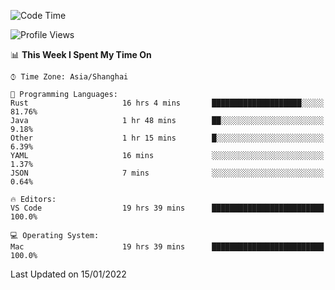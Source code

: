 <!--START_SECTION:waka-->
![Code Time](http://img.shields.io/badge/Code%20Time-917%20hrs%2018%20mins-blue)

![Profile Views](http://img.shields.io/badge/Profile%20Views-4-blue)

📊 **This Week I Spent My Time On** 

```text
⌚︎ Time Zone: Asia/Shanghai

💬 Programming Languages: 
Rust                     16 hrs 4 mins       ████████████████████░░░░░   81.76% 
Java                     1 hr 48 mins        ██░░░░░░░░░░░░░░░░░░░░░░░   9.18% 
Other                    1 hr 15 mins        █░░░░░░░░░░░░░░░░░░░░░░░░   6.39% 
YAML                     16 mins             ░░░░░░░░░░░░░░░░░░░░░░░░░   1.37% 
JSON                     7 mins              ░░░░░░░░░░░░░░░░░░░░░░░░░   0.64%

🔥 Editors: 
VS Code                  19 hrs 39 mins      █████████████████████████   100.0%

💻 Operating System: 
Mac                      19 hrs 39 mins      █████████████████████████   100.0%

```


 Last Updated on 15/01/2022
<!--END_SECTION:waka-->
